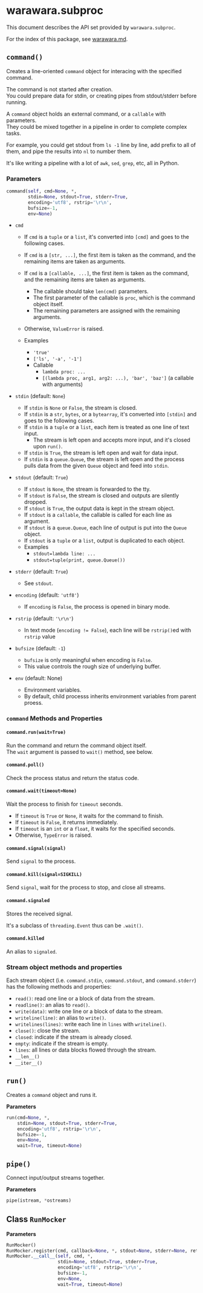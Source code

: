 # warawara.subproc

This document describes the API set provided by `warawara.subproc`.

For the index of this package, see [warawara.md](warawara.md).

## `command()`

Creates a line-oriented `command` object for interacing with the specified command.

The command is not started after creation.  
You could prepare data for stdin, or creating pipes from stdout/stderr before running.

A `command` object holds an external command, or a `callable` with parameters.  
They could be mixed together in a pipeline in order to complete complex tasks.

For example, you could get stdout from `ls -1` line by line,
add prefix to all of them,
and pipe the results into `nl` to number them.

It's like writing a pipeline with a lot of `awk`, `sed`, `grep`, etc, all in Python.

### Parameters

```python
command(self, cmd=None, *,
        stdin=None, stdout=True, stderr=True,
        encoding='utf8', rstrip='\r\n',
        bufsize=-1,
        env=None)
```

*   `cmd`
    -   If `cmd` is a `tuple` or a `list`, it's converted into `[cmd]` and goes to the following cases.
    -   If `cmd` is a `[str, ...]`, the first item is taken as the command,
        and the remaining items are taken as arguments.
    -   If `cmd` is a `[callable, ...]`, the first item is taken as the command,
        and the remaining items are taken as arguments.
        +   The callable should take `len(cmd)` parameters.
        +   The first parameter of the callable is `proc`, which is the command object itself.
        +   The remaining parameters are assigned with the remaining arguments.
    -   Otherwise, `ValueError` is raised.

    -   Examples
        +   `'true'`
        +   `['ls', '-a', '-1']`
        +   Callable
            *   `lambda proc: ...`
            *   `[(lambda proc, arg1, arg2: ...), 'bar', 'baz']` (a callable with arguments)

*   `stdin` (default: `None`)
    -   If `stdin` is `None` or `False`, the stream is closed.
    -   If `stdin` is a `str`, `bytes`, or a `bytearray`, it's converted into `[stdin]` and goes to the following cases.
    -   If `stdin` is a `tuple` or a `list`, each item is treated as one line of text input.
        +   The stream is left open and accepts more input, and it's closed upon `run()`.
    -   If `stdin` is `True`, the stream is left open and wait for data input.
    -   If `stdin` is a `queue.Queue`, the stream is left open
        and the process pulls data from the given `Queue` object and feed into `stdin`.

*   `stdout` (default: `True`)
    -   If `stdout` is `None`, the stream is forwarded to the tty.
    -   If `stdout` is `False`, the stream is closed and outputs are silently dropped.
    -   If `stdout` is `True`, the output data is kept in the stream object.
    -   If `stdout` is a `callable`, the callable is called for each line as argument.
    -   If `stdout` is a `queue.Queue`, each line of output is put into the `Queue` object.
    -   If `stdout` is a `tuple` or a `list`, output is duplicated to each object.
    -   Examples
        +   `stdout=lambda line: ...`
        +   `stdout=tuple(print, queue.Queue())`

*   `stderr` (default: `True`)
    -   See `stdout`.

*   `encoding` (default: `'utf8'`)
    -   If `encoding` is `False`, the process is opened in binary mode.

*   `rstrip` (default: `'\r\n'`)
    -   In text mode (`encoding != False`), each line will be `rstrip()`ed with `rstrip` value

*   `bufsize` (default: `-1`)
    -   `bufsize` is only meaningful when encoding is `False`.
    -   This value controls the rough size of underlying buffer.

*   `env` (default: None)
    -   Environment variables.
    -   By default, child processs inherits environment variables from parent proess.


### `command` Methods and Properties

#### `command.run(wait=True)`

Run the command and return the command object itself.  
The `wait` argument is passed to `wait()` method, see below.

#### `command.poll()`

Check the process status and return the status code.

#### `command.wait(timeout=None)`

Wait the process to finish for `timeout` seconds.

*   If `timeout` is `True` or `None`, it waits for the command to finish.
*   If `timeout` is `False`, it returns immediately.
*   If `timeout` is an `int` or a `float`, it waits for the specified seconds.
*   Otherwise, `TypeError` is raised.

#### `command.signal(signal)`

Send `signal` to the process.

#### `command.kill(signal=SIGKILL)`

Send `signal`, wait for the process to stop, and close all streams.

#### `command.signaled`

Stores the received signal.

It's a subclass of `threading.Event` thus can be `.wait()`.

#### `command.killed`

An alias to `signaled`.

### Stream object methods and properties

Each stream object (i.e. `command.stdin`, `command.stdout`, and `command.stderr`)
has the following methods and properties:

*   `read()`: read one line or a block of data from the stream.
*   `readline()`: an alias to `read()`.
*   `write(data)`: write one line or a block of data to the stream.
*   `writeline(line)`: an alias to `write()`.
*   `writelines(lines)`: write each line in `lines` with `writeline()`.
*   `close()`: close the stream.
*   `closed`: indicate if the stream is already closed.
*   `empty`: indicate if the stream is empty.
*   `lines`: all lines or data blocks flowed through the stream.
*   `__len__()`
*   `__iter__()`


## `run()`

Creates a `command` object and runs it.

__Parameters__
```python
run(cmd=None, *,
    stdin=None, stdout=True, stderr=True,
    encoding='utf8', rstrip='\r\n',
    bufsize=-1,
    env=None,
    wait=True, timeout=None)
```


## `pipe()`

Connect input/output streams together.

__Parameters__
```python
pipe(istream, *ostreams)
```

## Class `RunMocker`

__Parameters__
```python
RunMocker()
RunMocker.register(cmd, callback=None, *, stdout=None, stderr=None, returncode=None)
RunMocker.__call__(self, cmd, *,
                   stdin=None, stdout=True, stderr=True,
                   encoding='utf8', rstrip='\r\n',
                   bufsize=-1,
                   env=None,
                   wait=True, timeout=None)
```
